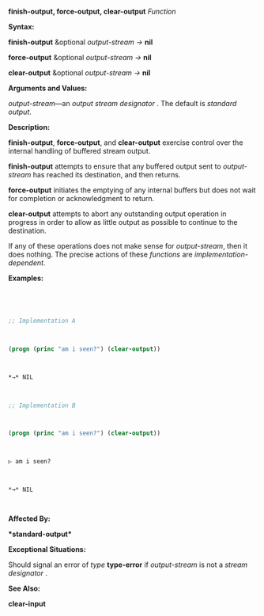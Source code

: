 **finish-output, force-output, clear-output** *Function* 



**Syntax:** 



**finish-output** &optional *output-stream →* **nil** 



**force-output** &optional *output-stream →* **nil** 



**clear-output** &optional *output-stream →* **nil** 



**Arguments and Values:** 



*output-stream*—an *output stream designator* . The default is *standard output*. 



**Description:** 



**finish-output**, **force-output**, and **clear-output** exercise control over the internal handling of buffered stream output. 



**finish-output** attempts to ensure that any buffered output sent to *output-stream* has reached its destination, and then returns. 



**force-output** initiates the emptying of any internal buffers but does not wait for completion or acknowledgment to return. 



**clear-output** attempts to abort any outstanding output operation in progress in order to allow as little output as possible to continue to the destination. 



If any of these operations does not make sense for *output-stream*, then it does nothing. The precise actions of these *functions* are *implementation-dependent*. 







 



 



**Examples:**
```lisp
 



;; Implementation A 



(progn (princ "am i seen?") (clear-output)) 



*→* NIL 



;; Implementation B 



(progn (princ "am i seen?") (clear-output)) 



▷ am i seen? 



*→* NIL 




```
**Affected By:** 



**\*standard-output\*** 



**Exceptional Situations:** 



Should signal an error of *type* **type-error** if *output-stream* is not a *stream designator* . 



**See Also:** 



**clear-input** 



